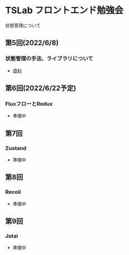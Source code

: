 # TSLab フロントエンド勉強会
状態管理について

## 第5回(2022/6/8)
### 状態管理の手法、ライブラリについて
- [資料](https://github.com/shogo4131/react-state-management/blob/main/doc/%E7%AC%AC5%E5%9B%9E%E7%8A%B6%E6%85%8B%E7%AE%A1%E7%90%86%E3%81%AB%E3%81%A4%E3%81%84%E3%81%A6/doc.md)

## 第6回(2022/6/22予定)
### FluxフローとRedux
- 準備中

## 第7回
### Zustand
- 準備中

## 第8回
### Recoil
- 準備中

## 第9回
### Jotai
- 準備中
